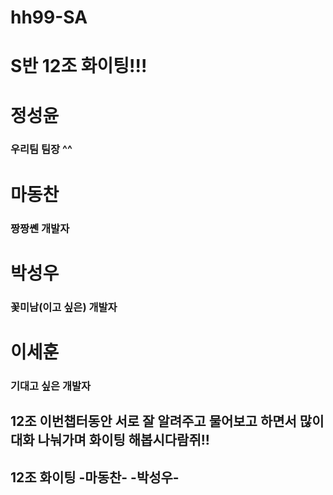 # hh99-SA
# S반 12조 화이팅!!!

# 정성윤
### 우리팀 팀장 ^^

# 마동찬
### 짱짱쏀 개발자

# 박성우
### 꽃미남(이고 싶은) 개발자

# 이세훈
### 기대고 싶은 개발자
## 12조 이번챕터동안 서로 잘 알려주고 물어보고 하면서 많이 대화 나눠가며 화이팅 해봅시다람쥐!!


## 12조 화이팅 -마동찬- -박성우-
